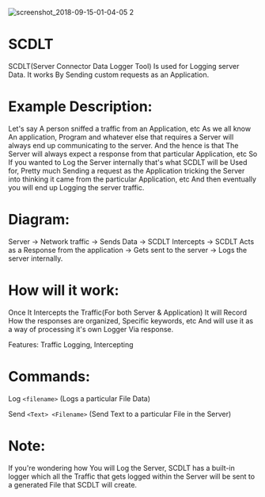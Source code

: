![screenshot_2018-09-15-01-04-05 2](https://user-images.githubusercontent.com/42507604/45583236-c9c29800-b883-11e8-9853-07058b34d429.png)

# SCDLT
SCDLT(Server Connector Data Logger Tool) Is used for Logging server Data. It works By Sending custom requests as an Application.

# Example Description:
Let's say A person sniffed a traffic from an Application, etc As we all know An application, Program and whatever else that requires a Server will always end up communicating to the server. And the hence is that The Server will always expect a response from that particular Application, etc So If you wanted to Log the Server internally that's what SCDLT will be Used for, Pretty much Sending a request as the Application tricking the Server into thinking it came from the particular Application, etc And then eventually you will end up Logging the server traffic.

# Diagram:

Server -> Network traffic -> Sends Data -> SCDLT Intercepts -> SCDLT Acts as a Response from the application -> Gets sent to the server -> Logs the server internally.

# How will it work:

Once It Intercepts the Traffic(For both Server & Application) It will Record How the responses are organized, Specific keywords, etc And will use it as a way of processing it's own Logger Via response.

Features:
Traffic Logging, 
Intercepting

# Commands: 

Log `<filename>` (Logs a particular File Data)


Send `<Text> <Filename>` (Send Text to a particular File in the Server)

# Note:

If you're wondering how You will Log the Server, SCDLT has a built-in logger which all the Traffic that gets logged within the Server will be sent to a generated File that SCDLT will create.
